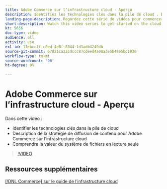 ```yaml
---
title: Adobe Commerce sur l’infrastructure cloud - Aperçu
description: Identifiez les technologies clés dans la pile de cloud ​. Décrivez la stratégie de diffusion de contenu pour Adobe Commerce. Comprendre la valeur du système de fichiers en lecture seule.
landing-page-description: Regardez cette série de vidéos pour commencer à utiliser l’infrastructure cloud utilisée pour le déploiement et la gestion d’Adobe Commerce.
short-description: Watch this video series to get started on the cloud infrastructure used for deploying and managing Adobe Commerce.
kt: 5656
doc-type: video
audience: all
activity: use
exl-id: 13ebcc7f-c0ed-4e8f-8344-1d1adb4249db
source-git-commit: 67d21ca23cdccc87cdeed4a08a3ebb48e5bd1030
workflow-type: tm+mt
source-wordcount: '96'
ht-degree: 0%

---
```


# Adobe Commerce sur l’infrastructure cloud - Aperçu

Dans cette vidéo :

- Identifier les technologies clés dans la pile de cloud &#x200B;
- Description de la stratégie de diffusion de contenu pour Adobe Commerce sur l’infrastructure cloud
- Comprendre la valeur du système de fichiers en lecture seule

>[!VIDEO](https://video.tv.adobe.com/v/35298?quality=12&learn=on)

## Ressources supplémentaires

[[!DNL Commerce] sur le guide de l’infrastructure cloud](https://experienceleague.adobe.com/docs/commerce-cloud-service/user-guide/overview.html)
